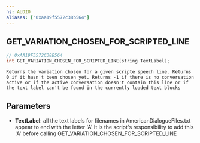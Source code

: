 ```yaml
---
ns: AUDIO
aliases: ["0xaa19f5572c38b564"]
---
```

## GET_VARIATION_CHOSEN_FOR_SCRIPTED_LINE

```c
// 0xAA19F5572C38B564
int GET_VARIATION_CHOSEN_FOR_SCRIPTED_LINE(string TextLabel);
```

```
Returns the variation chosen for a given scripte speech line. Returns 0 if it hasn't been chosen yet. Returns -1 if there is no conversation active or if the active conversation doesn't contain this line or if the text label can't be found in the currently loaded text blocks
```

## Parameters
* **TextLabel**: all the text labels for filenames in AmericanDialogueFiles.txt appear to end with the letter 'A' It is the script's responsibility to add this 'A' before calling GET_VARIATION_CHOSEN_FOR_SCRIPTED_LINE
